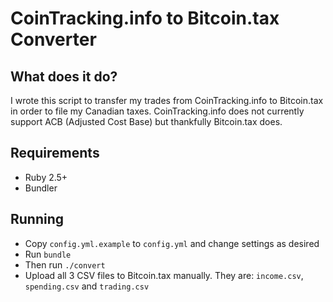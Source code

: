 
# CoinTracking.info to Bitcoin.tax Converter

## What does it do?

I wrote this script to transfer my trades from CoinTracking.info to Bitcoin.tax in order to file my Canadian taxes. CoinTracking.info does not currently support ACB (Adjusted Cost Base) but thankfully Bitcoin.tax does.

## Requirements

* Ruby 2.5+
* Bundler

## Running

* Copy `config.yml.example` to `config.yml` and change settings as desired
* Run `bundle`
* Then run `./convert`
* Upload all 3 CSV files to Bitcoin.tax manually. They are: `income.csv`, `spending.csv` and `trading.csv`
